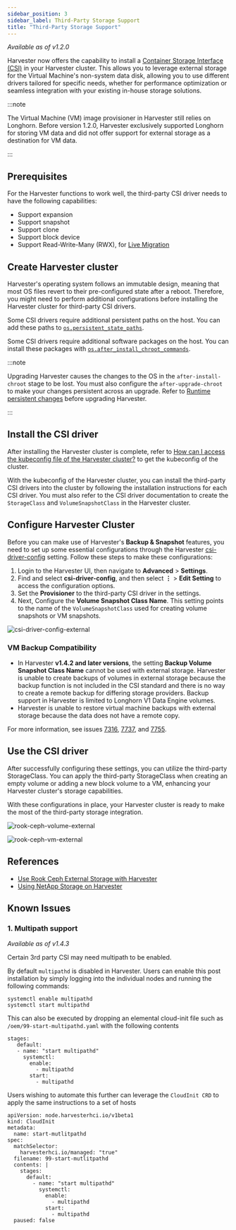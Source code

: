 ```yaml
---
sidebar_position: 3
sidebar_label: Third-Party Storage Support
title: "Third-Party Storage Support"
---
```


<head>
  <link rel="canonical" href="https://docs.harvesterhci.io/v1.5/advanced/csidriver"/>
</head>

_Available as of v1.2.0_

Harvester now offers the capability to install a [Container Storage Interface (CSI)](https://kubernetes-csi.github.io/docs/introduction.html) in your Harvester cluster. This allows you to leverage external storage for the Virtual Machine's non-system data disk, allowing you to use different drivers tailored for specific needs, whether for performance optimization or seamless integration with your existing in-house storage solutions.

:::note

The Virtual Machine (VM) image provisioner in Harvester still relies on Longhorn. Before version 1.2.0, Harvester exclusively supported Longhorn for storing VM data and did not offer support for external storage as a destination for VM data.

:::

## Prerequisites

For the Harvester functions to work well, the third-party CSI driver needs to have the following capabilities:
- Support expansion
- Support snapshot
- Support clone
- Support block device
- Support Read-Write-Many (RWX), for [Live Migration](../vm/live-migration.md)

## Create Harvester cluster

Harvester's operating system follows an immutable design, meaning that most OS files revert to their pre-configured state after a reboot. Therefore, you might need to perform additional configurations before installing the Harvester cluster for third-party CSI drivers.

Some CSI drivers require additional persistent paths on the host. You can add these paths to [`os.persistent_state_paths`](../install/harvester-configuration.md#ospersistent_state_paths).

Some CSI drivers require additional software packages on the host. You can install these packages with [`os.after_install_chroot_commands`](../install/harvester-configuration.md#osafter_install_chroot_commands).

:::note

Upgrading Harvester causes the changes to the OS in the `after-install-chroot` stage to be lost. You must also configure the `after-upgrade-chroot` to make your changes persistent across an upgrade. Refer to [Runtime persistent changes](https://rancher.github.io/elemental-toolkit/docs/customizing/runtime_persistent_changes/) before upgrading Harvester.

:::

## Install the CSI driver

After installing the Harvester cluster is complete, refer to [How can I access the kubeconfig file of the Harvester cluster?](../faq.md#how-can-i-access-the-kubeconfig-file-of-the-harvester-cluster) to get the kubeconfig of the cluster.

With the kubeconfig of the Harvester cluster, you can install the third-party CSI drivers into the cluster by following the installation instructions for each CSI driver. You must also refer to the CSI driver documentation to create the `StorageClass` and `VolumeSnapshotClass` in the Harvester cluster.

## Configure Harvester Cluster

Before you can make use of Harvester's **Backup & Snapshot** features, you need to set up some essential configurations through the Harvester [csi-driver-config](../advanced/settings.md#csi-driver-config) setting. Follow these steps to make these configurations:

1. Login to the Harvester UI, then navigate to **Advanced** > **Settings**.
1. Find and select **csi-driver-config**, and then select **⋮** > **Edit Setting** to access the configuration options.
1. Set the **Provisioner** to the third-party CSI driver in the settings.
1. Next, Configure the **Volume Snapshot Class Name**. This setting points to the name of the `VolumeSnapshotClass` used for creating volume snapshots or VM snapshots.

![csi-driver-config-external](/img/v1.2/advanced/csi-driver-config-external.png)

### VM Backup Compatibility

- In Harvester **v1.4.2 and later versions**, the setting **Backup Volume Snapshot Class Name** cannot be used with external storage. Harvester is unable to create backups of volumes in external storage because the backup function is not included in the CSI standard and 
there is no way to create a remote backup for differing storage providers. Backup support in Harvester is limited to Longhorn V1 Data Engine volumes.  
- Harvester is unable to restore virtual machine backups with external storage because the data does not have a remote copy.

For more information, see issues [7316](https://github.com/harvester/harvester/issues/7316), [7737](https://github.com/harvester/harvester/issues/7737), and [7755](https://github.com/harvester/harvester/issues/7755).

## Use the CSI driver

After successfully configuring these settings, you can utilize the third-party StorageClass. You can apply the third-party StorageClass when creating an empty volume or adding a new block volume to a VM, enhancing your Harvester cluster's storage capabilities.

With these configurations in place, your Harvester cluster is ready to make the most of the third-party storage integration.

![rook-ceph-volume-external](/img/v1.2/advanced/rook-ceph-volume-external.png)

![rook-ceph-vm-external](/img/v1.2/advanced/rook-ceph-vm-external.png)

## References

- [Use Rook Ceph External Storage with Harvester](https://harvesterhci.io/kb/use_rook_ceph_external_storage)
- [Using NetApp Storage on Harvester](https://harvesterhci.io/kb/install_netapp_trident_csi)

## Known Issues

### 1. Multipath support
_Available as of v1.4.3_

Certain 3rd party CSI may need multipath to be enabled.

By default `multipathd` is disabled in Harvester. Users can enable this post installation by simply logging into the individual nodes and running the following commands:

```
systemctl enable multipathd
systemctl start multipathd
```

This can also be executed by dropping an elemental cloud-init file such as `/oem/99-start-multipathd.yaml` with the following contents

```
stages:
   default:
   - name: "start multipathd"
     systemctl:
       enable:
         - multipathd
       start:
         - multipathd
```

Users wishing to automate this further can leverage the `CloudInit CRD` to apply the same instructions to a set of hosts

```
apiVersion: node.harvesterhci.io/v1beta1
kind: CloudInit
metadata:
  name: start-mutlitpathd
spec:
  matchSelector:
    harvesterhci.io/managed: "true"
  filename: 99-start-mutlitpathd
  contents: |
    stages:
      default:
        - name: "start multipathd"
          systemctl:
            enable:
              - multipathd
            start:
              - multipathd
  paused: false
```